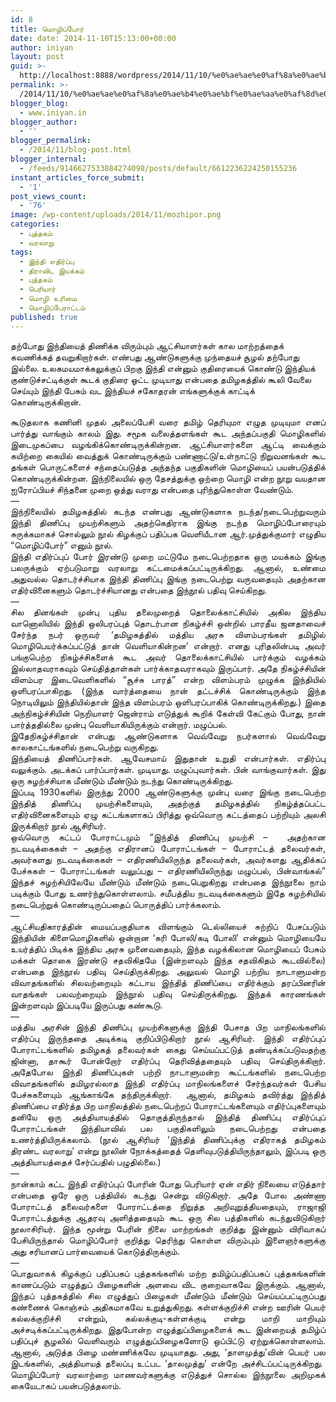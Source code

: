 ```yaml
---
id: 8
title: மொழிப்போர்
date: date: 2014-11-10T15:13:00+00:00
author: iniyan
layout: post
guid: >-
  http://localhost:8888/wordpress/2014/11/10/%e0%ae%ae%e0%af%8a%e0%ae%b4%e0%ae%bf%e0%ae%aa%e0%af%8d%e0%ae%aa%e0%af%8b%e0%ae%b0%e0%af%8d/
permalink: >-
  /2014/11/10/%e0%ae%ae%e0%af%8a%e0%ae%b4%e0%ae%bf%e0%ae%aa%e0%af%8d%e0%ae%aa%e0%af%8b%e0%ae%b0%e0%af%8d/
blogger_blog:
  - www.iniyan.in
blogger_author:
  - ''
blogger_permalink:
  - /2014/11/blog-post.html
blogger_internal:
  - /feeds/9146627533884274098/posts/default/6612236224250155236
instant_articles_force_submit:
  - '1'
post_views_count:
  - '76'
image: /wp-content/uploads/2014/11/mozhipor.png
categories:
  - புத்தகம்
  - வரலாறு
tags:
  - இந்தி எதிர்ப்பு
  - திராவிட இயக்கம்
  - புத்தகம்
  - பெரியார்
  - மொழி உரிமை
  - மொழிப்பேராட்டம்
published: true
---
```

<div dir="ltr" style="text-align: left;">
  <p>
    தற்போது இந்தியைத் திணிக்க விரும்பும் ஆட்சியாளர்கள் கால மாற்றத்தைக் கவணிக்கத் தவறுகிறார்கள். எண்பது ஆண்டுகளுக்கு முந்தையச் சூழல் தற்போது இல்லை. உலகமயமாக்கலுக்குப் பிறகு இந்தி என்னும் குதிரையைக் கொண்டு இந்தியக் குண்டுச்சட்டிக்குள் கூடக் குதிரை ஓட்ட முடியாது என்பதை தமிழகத்தில் கூலி வேலை செய்யும் இந்தி பேசும் வட இந்தியச் சகோதரன் எங்களுக்குக் காட்டிக் கொண்டிருக்கிறான்.
  </p>
  <!--more-->
  <div style="text-align: justify;">
  </div>
  
  <div style="text-align: justify;">
    கூடுதலாக கணினி முதல் அலைப்பேசி வரை தமிழ் தெரியுமா எழுத முடியுமா எனப் பார்த்து வாங்கும் காலம் இது. சமூக வலைத்தளங்கள் கூட அந்தப்பகுதி மொழிகளில் இடைமுகப்பை வழங்கிக்கொண்டிருக்கின்றன. ஆட்சியாளர்களை ஆட்டி வைக்கும் கயிற்றை கையில் வைத்துக் கொண்டிருக்கும் பண்ணாட்டு/உள்நாட்டு நிறுவனங்கள் கூட தங்கள் பொருட்களைச் சந்தைப்படுத்த அந்தந்த பகுதிகளின் மொழியைப் பயன்படுத்திக் கொண்டிருக்கின்றன. இந்நிலையில் ஒரு தேசத்துக்கு ஒற்றை மொழி என்ற நூறு வயதான ஐரோப்பியச் சிந்தனை முறை ஒத்து வராது என்பதை புரிந்துகொள்ள வேண்டும்.
  </div>
  
  <div style="text-align: justify;">
    —
  </div>
  
  <div style="text-align: justify;">
  </div>
  
  <div style="text-align: justify;">
    இந்நிலையில் தமிழகத்தில் கடந்த எண்பது ஆண்டுகளாக நடந்த/நடைபெற்றுவரும் இந்தி திணிப்பு முயற்சிகளும் அதற்கெதிராக இங்கு நடந்த மொழிப்போரையும் சுருக்கமாகச் சொல்லும் நூல் கிழக்குப் பதிப்பக வெளியீடான ஆர்.முத்துக்குமார் எழுதிய “மொழிப்போர்” எனும் நூல்.
  </div>
  
  <div style="text-align: justify;">
    இந்தி எதிர்ப்புப் போர் இரண்டு முறை மட்டுமே நடைபெற்றதாக ஒரு மயக்கம் இங்கு பலருக்கும் ஏற்படுமாறு வரலாறு கட்டமைக்கப்பட்டிருக்கிறது. ஆனால், உண்மை அதுவல்ல தொடர்ச்சியாக இந்தி திணிப்பு இங்கு நடைபெற்று வருவதையும் அதற்கான எதிர்வினைகளும் தொடர்ச்சியானது என்பதை இந்நூல் பதிவு செய்கிறது.
  </div>
  
  <div style="text-align: justify;">
    —
  </div>
  
  <div style="text-align: justify;">
    சில தினங்கள் முன்பு புதிய தலைமுறைத் தொலைக்காட்சியில் அகில இந்திய வானொலியில் இந்தி ஒலிபரப்புத் தொடர்பான நிகழ்ச்சி ஒன்றில் பாரதீய ஜனதாவைச் சேர்ந்த நபர் ஒருவர் ‘தமிழகத்தில் மத்திய அரசு விளம்பரங்கள் தமிழில் மொழிபெயர்க்கப்பட்டுத் தான் வெளியாகின்றன’ என்றார். எனது புரிதலின்படி அவர் பங்குபெற்ற நிகழ்ச்சிகளைக் கூட அவர் தொலைக்காட்சியில் பார்க்கும் வழக்கம் இல்லாதவராகவும் செய்தித்தாள்கள் பார்க்காதவராகவும் இருப்பார். அதே நிகழ்ச்சியின் விளம்பர இடைவெளிகளில் “சூச்சு பாரத்” என்ற விளம்பரம் முழுக்க இந்தியில் ஒளிபரப்பாகிறது. (இந்த வார்த்தையை நான் தட்டச்சிக் கொண்டிருக்கும் இந்த நொடியிலும் இந்தியில்தான் இந்த விளம்பரம் ஒளிபரப்பாகிக் கொண்டிருக்கிறது.) இதை அந்நிகழ்ச்சியின் நெறியாளர் ஜென்ராம் எடுத்துக் கூறிக் கேள்வி கேட்கும் போது, நான் பார்த்ததில்லை முன்பு வெளியாகியிருக்கும் என்றார். மழுப்பல்.
  </div>
  
  <div style="text-align: justify;">
    இதேநிகழ்ச்சிதான் என்பது ஆண்டுகளாக வெவ்வேறு நபர்களால் வெவ்வேறு காலகாட்டங்களில் நடைபெற்று வருகிறது.
  </div>
  
  <div style="text-align: justify;">
    இந்தியைத் திணிப்பார்கள். ஆவேசமாய் இதுதான் உறுதி என்பார்கள். எதிர்ப்பு வலுக்கும். அடக்கப் பார்ப்பார்கள். முடியாது. மழுப்புவார்கள். பின் வாங்குவார்கள். இது ஒரு சுழற்ச்சியாக மீண்டும் மீண்டும் நடந்து கொண்டிருக்கிறது.
  </div>
  
  <div style="text-align: justify;">
    இப்படி 1930களில் இருந்து 2000 ஆண்டுகளுக்கு முன்பு வரை இங்கு நடைபெற்ற இந்தித் திணிப்பு முயற்சிகளையும், அதற்குத் தமிழகத்தில் நிகழ்த்தப்பட்ட எதிர்வினைகளையும் ஏழு கட்டங்களாகப் பிரித்து ஒவ்வொரு கட்டத்தைப் பற்றியும் அலசி இருக்கிறார் நூல் ஆசிரியர்.
  </div>
  
  <div style="text-align: justify;">
    ஒவ்வொரு கட்டப் போராட்டமும் “இந்தித் திணிப்பு முயற்சி –  அதற்கான நடவடிக்கைகள் – அதற்கு எதிரானப் போராட்டங்கள் – போராட்டத் தலைவர்கள், அவர்களது நடவடிக்கைகள் – எதிரணியிலிருந்த தலைவர்கள், அவர்களது ஆதிக்கப் பேச்சுகள் – போராட்டங்கள் வலுப்பது – எதிரணியிலிருந்து மழுப்பல், பின்வாங்கல்” இந்தச் சுழற்சியிலேயே மீண்டும் மீண்டும் நடைபெறுகிறது என்பதை இந்நூலை நாம் படிக்கும் போது உணர்ந்துகொள்ளலாம். சமீபத்திய நடவடிக்கைகளும் இதே சுழற்சியில் நடைபெற்றுக் கொண்டிருப்பதைப் பொருத்திப் பார்க்கலாம்.
  </div>
  
  <div style="text-align: justify;">
    —
  </div>
  
  <div style="text-align: justify;">
    ஆட்சியதிகாரத்தின் மையப்பகுதியாக விளங்கும் டெல்லியைச் சுற்றிப் பேசப்படும் இந்தியின் கிளைமொழிகளில் ஒன்றான ‘கரி போலி/கடி போலி’ என்னும் மொழியையே உயர்த்திப் பிடிக்க இந்திய அரசு முனைவதையும், இந்த வழக்கிலான மொழியைப் பேசும் மக்கள் தொகை இரண்டு சதவிகிதமே (இன்றளவும் இந்த சதவிகிதம் கூடவில்லை) என்பதை இந்நூல் பதிவு செய்திருக்கிறது. அலுவல் மொழி பற்றிய நாடாளுமன்ற விவாதங்களில் சிலவற்றையும் கட்டாய இந்தித் திணிப்பை எதிர்க்கும் தரப்பினரின் வாதங்கள் பலவற்றையும் இந்நூல் பதிவு செய்திருக்கிறது. இந்தக் காரணங்கள் இன்றளவும் இப்படியே இருப்பது கண்கூடு.
  </div>
  
  <div style="text-align: justify;">
    —
  </div>
  
  <div style="text-align: justify;">
    மத்திய அரசின் இந்தி திணிப்பு முயற்சிகளுக்கு இந்தி பேசாத பிற மாநிலங்களில் எதிர்ப்பு இருந்ததை அடிக்கடி குறிப்பிடுகிறார் நூல் ஆசிரியர். இந்தி எதிர்ப்புப் போராட்டங்களில் தமிழகத் தலைவர்கள் கைது செய்யப்பட்டுத் தண்டிக்கப்படுவதற்கு ஜின்னா, தாகூர் போன்றோர் எதிர்ப்பு தெரிவித்ததையும் பதிவு செய்திருக்கிறார். அதேபோல இந்தி திணிப்புகள் பற்றி நாடாளுமன்ற கூட்டங்களில் நடைபெற்ற விவாதங்களில் தமிழரல்லாத இந்தி எதிர்ப்பு மாநிலங்களைச் சேர்ந்தவர்கள் பேசிய பேச்சுகளையும் ஆங்காங்கே தந்திருக்கிறார்.  ஆனால், தமிழகம் தவிர்த்து இந்தித் திணிப்பை எதிர்த்த பிற மாநிலத்தில் நடைபெற்றப் போராட்டங்களையும் எதிர்ப்புகளையும் தனியே ஒரு அத்தியாயத்தில் தொகுத்திருந்தால் இந்தித் திணிப்பு எதிர்ப்புப் போராட்டங்கள் இந்தியாவில் பல பகுதிகளிலும் நடைபெற்றது என்பதை உணர்த்தியிருக்கலாம். (நூல் ஆசிரியர் ‘இந்தித் திணிப்புக்கு எதிராகத் தமிழகம் திரண்ட வரலாறு’ என்று நூலின் நோக்கத்தைத் தெளிவுபடுத்தியிருந்தாலும், இப்படி ஒரு அத்தியாயத்தைச் சேர்ப்பதில் பழுதில்லை.)
  </div>
  
  <div style="text-align: justify;">
    —
  </div>
  
  <div style="text-align: justify;">
    நான்காம் கட்ட இந்தி எதிர்ப்புப் போரின் போது பெரியார் ஏன் எதிர் நிலையை எடுத்தார் என்பதை ஒரே ஒரு பத்தியில் கடந்து சென்று விடுகிறார். அதே போல அண்ணா போராட்டத் தலைவர்களை போராட்டத்தை நிறுத்த அறிவுறுத்தியதையும், ராஜாஜி போராட்டத்துக்கு ஆதரவு அளித்ததையும் கூட ஒரு சில பத்திகளில் கடந்துவிடுகிறார் நூலாசிரியர். இந்த மூன்று பேரின் நிலை மாற்றங்கள் குறித்து இன்னும் விரிவாகப் பேசியிருந்தால் மொழிப்போர் குறித்து தெரிந்து கொள்ள விரும்பும் இளைஞர்களுக்கு அது சரியானப் பார்வையைக் கொடுத்திருக்கும்.
  </div>
  
  <div style="text-align: justify;">
    —
  </div>
  
  <div style="text-align: justify;">
    பொதுவாகக் கிழக்குப் பதிப்பகப் புத்தகங்களில் மற்ற தமிழ்ப்பதிப்பகப் புத்தகங்களின் காணப்படும் எழுத்துப் பிழைகளின் அளவை விட குறைவாகவே இருக்கும். ஆனால், இந்தப் புத்தகத்தில் சில எழுத்துப் பிழைகள் மீண்டும் மீண்டும் செய்யப்பட்டிருப்பது கண்ணைக் கொஞ்சம் அதிகமாகவே உறுத்துகிறது. கள்ளக்குறிச்சி என்ற ஊரின் பெயர் கல்லக்குறிச்சி என்றும், கல்லக்குடி-கள்ளக்குடி என்று மாறி மாறியும் அச்சடிக்கப்பட்டிருக்கிறது. இதுபோன்ற எழுத்துப்பிழைகளைக் கூட இன்றையத் தமிழ்ப் பதிப்புச் சூழலில் வெளிவரும் எழுத்துப்பிழைகளோடு ஒப்பிட்டு ஏற்றுக்கொள்ளலாம். ஆனால், அடுத்த பிழை மண்ணிக்கவே முடியாதது. அது, ‘தாளமுத்து’வின் பெயர் பல இடங்களில், அத்தியாயத் தலைப்பு உட்பட ‘தாலமுத்து’ என்றே அச்சிடப்பட்டிருக்கிறது.  மொழிப்போர் வரலாற்றை மாணவர்களுக்கு எடுத்துச் சொல்ல இந்நூலை அறிமுகக் கையேடாகப் பயன்படுத்தலாம்.
  </div>
</div>
